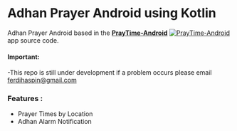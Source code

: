 # Adhan Prayer Android using Kotlin

Adhan Prayer Android based in the [**PrayTime-Android**](https://github.com/alphamu/PrayTime-Android) [![PrayTime-Android](https://camo.githubusercontent.com/fcb4a3867d19415e944262389ac29ffe108ff236/687474703a2f2f616c696d757a61666661722e636f6d2f73616c6161742d74696d652d70726f6d6f2d677261706869632e706e67)](https://github.com/DrKLO/https://github.com/alphamu/PrayTime-Android) app source code.

#### Important:
-This repo is still under development if a problem occurs please email ferdihaspin@gmail.com


### Features :
- Prayer Times by Location
- Adhan Alarm Notification